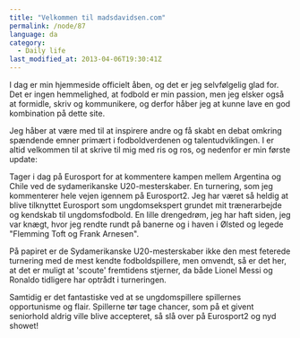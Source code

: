 ```yaml
---
title: "Velkommen til madsdavidsen.com"
permalink: /node/87
language: da
category:
  - Daily life
last_modified_at: 2013-04-06T19:30:41Z
---
```


I dag er min hjemmeside officielt åben, og det er jeg selvfølgelig glad for. Det er ingen hemmelighed, at fodbold er min passion, men jeg elsker også at formidle, skriv og kommunikere, og derfor håber jeg at kunne lave en god kombination på dette site.

Jeg håber at være med til at inspirere andre og få skabt en debat omkring spændende emner primært i fodboldverdenen og talentudviklingen. I er altid velkommen til at skrive til mig med ris og ros, og nedenfor er min første update:  

Tager i dag på Eurosport for at kommentere kampen mellem Argentina og Chile ved de sydamerikanske U20-mesterskaber. En turnering, som jeg kommenterer hele vejen igennem på Eurosport2. Jeg har været så heldig at blive tilknyttet Eurosport som ungdomsekspert grundet mit trænerarbejde og kendskab til ungdomsfodbold. En lille drengedrøm, jeg har haft siden, jeg var knægt, hvor jeg rendte rundt på banerne og i haven i Ølsted og legede "Flemming Toft og Frank Arnesen".

På papiret er de Sydamerikanske U20-mesterskaber ikke den mest feterede turnering med de mest kendte fodboldspillere, men omvendt, så er det her, at det er muligt at 'scoute' fremtidens stjerner, da både Lionel Messi og Ronaldo tidligere har optrådt i turneringen.

Samtidig er det fantastiske ved at se ungdomspillere spillernes opportunisme og flair. Spillerne tør tage chancer, som på et givent seniorhold aldrig ville blive accepteret, så slå over på Eurosport2 og nyd showet!
